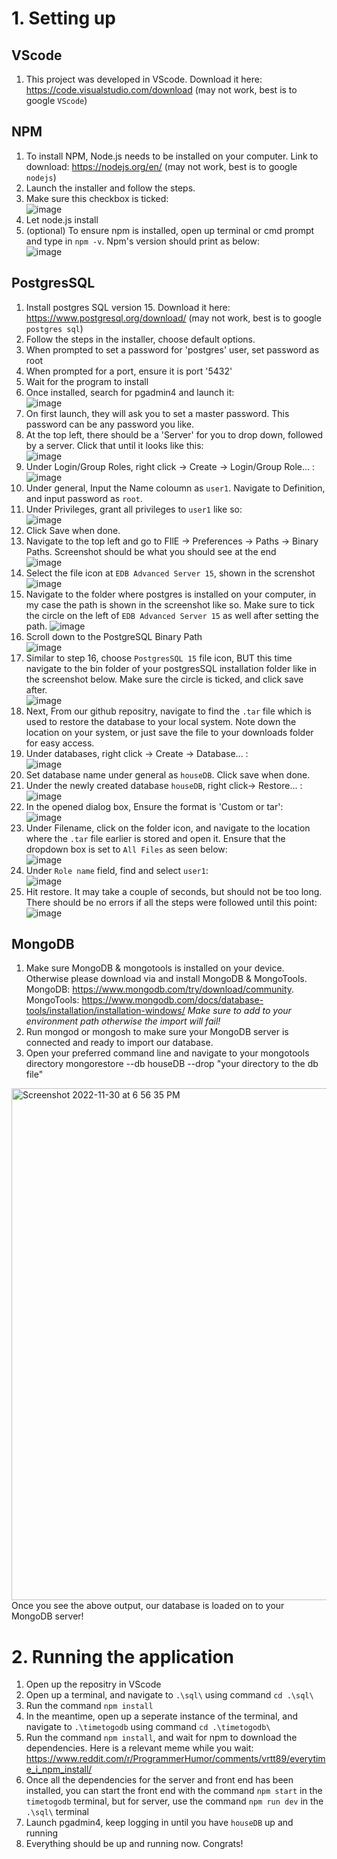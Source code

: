 # 1. Setting up  

## VScode  

1. This project was developed in VScode. Download it here: https://code.visualstudio.com/download (may not work, best is to google ``VScode``)

## NPM  

1. To install NPM, Node.js needs to be installed on your computer. Link to download: https://nodejs.org/en/ (may not work, best is to google ``nodejs``)
2. Launch the installer and follow the steps.
3. Make sure this checkbox is ticked:  
![image](https://user-images.githubusercontent.com/97430708/203239356-d12b29e8-1187-429d-b741-77d8e46fe429.png)
4. Let node.js install
5. (optional) To ensure npm is installed, open up terminal or cmd prompt and type in ``npm -v``. Npm's version should print as below:  
![image](https://user-images.githubusercontent.com/97430708/203239958-1fbaa39f-f2e7-4fc6-bab4-8c9546c1f518.png)

## PostgresSQL  

1. Install postgres SQL version 15. Download it here: https://www.postgresql.org/download/ (may not work, best is to google ``postgres sql``)
2. Follow the steps in the installer, choose default options.
3. When prompted to set a password for 'postgres' user, set password as root
4. When prompted for a port, ensure it is port '5432'
5. Wait for the program to install
6. Once installed, search for pgadmin4 and launch it:  
![image](https://user-images.githubusercontent.com/97430708/203241473-b6bf5d1d-e7ef-44f4-a02e-535485b5bf7f.png)
7. On first launch, they will ask you to set a master password. This password can be any password you like.
8. At the top left, there should be a 'Server' for you to drop down, followed by a server. Click that until it looks like this:  
![image](https://user-images.githubusercontent.com/97430708/203242110-d012dc17-52a4-4640-99f8-6750942dd9ad.png)
9. Under Login/Group Roles, right click -> Create -> Login/Group Role... :
![image](https://user-images.githubusercontent.com/97430708/203242343-1643d678-b13d-4f6e-8f8b-855270b77d8c.png)
10. Under general, Input the Name coloumn as ``user1``. Navigate to Definition, and input password as ``root``.
11. Under Privileges, grant all privileges to ``user1`` like so:  
![image](https://user-images.githubusercontent.com/97430708/203244947-b72a643f-011c-45a8-8014-f637b7e56f45.png)
13. Click Save when done.
14. Navigate to the top left and go to FIlE -> Preferences -> Paths -> Binary Paths. Screenshot should be what you should see at the end  
![image](https://user-images.githubusercontent.com/97430708/204490289-e691b365-a9f6-43a8-a9de-eb8d72eedcdf.png)
15. Select the file icon at ``EDB Advanced Server 15``, shown in the screnshot  
![image](https://user-images.githubusercontent.com/97430708/204490642-20a144dd-274f-468b-a947-f71fcaeb030e.png)
16. Navigate to the folder where postgres is installed on your computer, in my case the path is shown in the screenshot like so. Make sure to tick the circle on the left of ``EDB Advanced Server 15`` as well after setting the path.
![image](https://user-images.githubusercontent.com/97430708/204491101-b45d6b8b-dc31-4ef6-9c07-aec502858fce.png)
17. Scroll down to the PostgreSQL Binary Path  
![image](https://user-images.githubusercontent.com/97430708/204492031-486cbbc9-0877-4d4e-a095-acc4e3df250c.png)
18. Similar to step 16, choose ``PostgresSQL 15`` file icon, BUT this time navigate to the bin folder of your postgresSQL installation folder like in the screenshot below. Make sure the circle is ticked, and click save after.  
![image](https://user-images.githubusercontent.com/97430708/204492579-0d1bbffa-5fe6-4dfd-9072-b13d566340bb.png)
14. Next, From our github repositry, navigate to find the ``.tar`` file which is used to restore the database to your local system. Note down the location on your system, or just save the file to your downloads folder for easy access.
15. Under databases, right click -> Create -> Database... :  
![image](https://user-images.githubusercontent.com/97430708/203243404-7cc60744-4e11-435c-ab3a-164df1c34005.png)
15. Set database name under general as ``houseDB``. Click save when done.
16. Under the newly created database ``houseDB``, right click-> Restore... :  
![image](https://user-images.githubusercontent.com/97430708/203243688-604114c9-d41a-43e1-b6de-c6a49aba1ec1.png)
17. In the opened dialog box, Ensure the format is 'Custom or tar':  
![image](https://user-images.githubusercontent.com/97430708/203243874-eae9a582-92a7-416e-8b88-0dcb33f8991b.png)
18. Under Filename, click on the folder icon, and navigate to the location where the ``.tar`` file earlier is stored and open it. Ensure that the dropdown box is set to ``All Files`` as seen below:  
![image](https://user-images.githubusercontent.com/97430708/203244208-5f93a885-e515-485c-a790-9a6fd3f498fa.png)
19. Under ``Role name`` field, find and select ``user1``:  
![image](https://user-images.githubusercontent.com/97430708/203244489-b6e42265-337a-4eb9-86a2-187fb7825c1c.png)
20. Hit restore. It may take a couple of seconds, but should not be too long. There should be no errors if all the steps were followed until this point:  
![image](https://user-images.githubusercontent.com/97430708/203245183-3311fe0f-fa2a-444a-b4d1-82731ebe17cf.png)

## MongoDB

1. Make sure MongoDB & mongotools is installed on your device. Otherwise please download via  and install MongoDB & MongoTools.\
MongoDB: https://www.mongodb.com/try/download/community. \
MongoTools: https://www.mongodb.com/docs/database-tools/installation/installation-windows/ *Make sure to add to your environment path otherwise the import will fail!*
2. Run mongod or mongosh to make sure your MongoDB server is connected and ready to import our database.
3. Open your preferred command line and navigate to your mongotools directory
mongorestore --db houseDB --drop "your directory to the db file"
<img width="819" alt="Screenshot 2022-11-30 at 6 56 35 PM" src="https://user-images.githubusercontent.com/36472333/204778415-7f822563-5ad4-46c8-a37b-909298116324.png">
Once you see the above output, our database is loaded on to your MongoDB server!



# 2. Running the application  

1. Open up the repositry in VScode
2. Open up a terminal, and navigate to ``.\sql\`` using command ``cd .\sql\``
3. Run the command ``npm install``
4. In the meantime, open up a seperate instance of the terminal, and navigate to ``.\timetogodb`` using command ``cd .\timetogodb\``
5. Run the command ``npm install``, and wait for npm to download the dependencies. Here is a relevant meme while you wait: https://www.reddit.com/r/ProgrammerHumor/comments/vrtt89/everytime_i_npm_install/
6. Once all the dependencies for the server and front end has been installed, you can start the front end with the command ``npm start`` in the ``timetogodb`` terminal, but for server, use the command ``npm run dev`` in the ``.\sql\`` terminal
7. Launch pgadmin4, keep logging in until you have ``houseDB`` up and running
8. Everything should be up and running now. Congrats!

